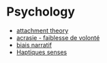 # Psychology

- [attachment theory](https://fr.wikipedia.org/wiki/Th%C3%A9orie_de_l%27attachement)
- [acrasie - faiblesse de volonté](https://fr.wikipedia.org/wiki/Acrasie)
- [biais narratif](http://fr.psy.co/quest-ce-que-le-biais-narratif.html)
- [Haptiques senses](https://fr.wikipedia.org/wiki/Haptique)
